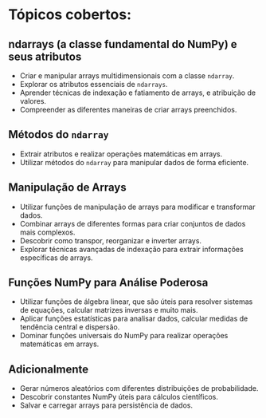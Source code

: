 
# Tópicos cobertos:

## ndarrays (a classe fundamental do NumPy) e seus atributos

- Criar e manipular arrays multidimensionais com a classe `ndarray`.
- Explorar os atributos essenciais de `ndarrays`.
- Aprender técnicas de indexação e fatiamento de arrays, e atribuição de valores.
- Compreender as diferentes maneiras de criar arrays preenchidos.

## Métodos do `ndarray`

- Extrair atributos e realizar operações matemáticas em arrays.
- Utilizar métodos do `ndarray` para manipular dados de forma eficiente.

## Manipulação de Arrays

- Utilizar funções de manipulação de arrays para modificar e transformar dados.
- Combinar arrays de diferentes formas para criar conjuntos de dados mais complexos.
- Descobrir como transpor, reorganizar e inverter arrays.
- Explorar técnicas avançadas de indexação para extrair informações específicas de arrays.

## Funções NumPy para Análise Poderosa

- Utilizar funções de álgebra linear, que são úteis para resolver sistemas de equações, calcular matrizes inversas e muito mais.
- Aplicar funções estatísticas para analisar dados, calcular medidas de tendência central e dispersão.
- Dominar funções universais do NumPy para realizar operações matemáticas em arrays.

## Adicionalmente

- Gerar números aleatórios com diferentes distribuições de probabilidade.
- Descobrir constantes NumPy úteis para cálculos científicos.
- Salvar e carregar arrays para persistência de dados.


